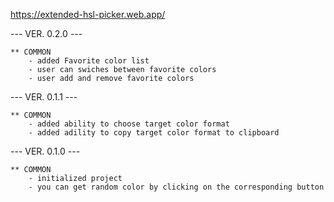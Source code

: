 https://extended-hsl-picker.web.app/

--- VER. 0.2.0 ---

	** COMMON
		- added Favorite color list
		- user can swiches between favorite colors
		- user add and remove favorite colors

--- VER. 0.1.1 ---

	** COMMON
		- added ability to choose target color format
		- added adility to copy target color format to clipboard

--- VER. 0.1.0 ---

	** COMMON
		- initialized project
		- you can get random color by clicking on the corresponding button
